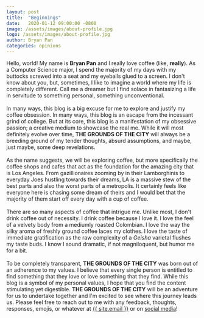 ```yaml
---
layout: post
title:  "Beginnings"
date:   2020-01-12 09:00:00 -0800
image: /assets/images/about-profile.jpg
logo: /assets/images/about-profile.jpg
author: Bryan Pan
categories: opinions
---
```

Hello, world! My name is **Bryan Pan** and I really love coffee (like, **really**). As a Computer Science major, I spend the majority of my days with my buttocks screwed into a seat and my eyeballs glued to a screen. I don't know about you, but, sometimes, I like to imagine a world where my life is completely different. Call me a dreamer but I find solace in fantasizing a life in servitude to something personal, something unconventional. 
<br/>  
In many ways, this blog is a big excuse for me to explore and justify my coffee obsession. In many ways, this blog is an escape from the incessant grind of college. But at its core, this blog is a manifestation of my obsessive passion; a creative medium to showcase the real me. While it will most definitely evolve over time, **THE GROUNDS OF THE CITY** will always be a breeding ground of my tender thoughts, absurd assumptions, and maybe, just maybe, some deep revelations. 
<br/>  
As the name suggests, we will be exploring coffee, but more specifically the coffee shops and cafes that act as the foundation for the amazing city that is Los Angeles. From gazillionaires zooming by in their Lamborghinis to everyday Joes hustling towards their dreams, LA is a massive stew of the best parts and also the worst parts of a metropolis. It certainly feels like everyone here is chasing some dream of theirs and I would bet that the majority of them start off every day with a cup of coffee. 
<br/>  
There are so many aspects of coffee that intrigue me. Unlike most, I don't drink coffee out of necessity. I drink coffee because I love it. I love the feel of a velvety body from a mediumly roasted Colombian. I love the way the silky aroma of freshly ground coffee laces my clothes. I love the taste of immediate gratification as the raw complexity of a *Geisha* varietal flushes my taste buds. I know I sound dramatic, if not magniloquent, but humor me for a bit. 
<br/>  
To be completely transparent, **THE GROUNDS OF THE CITY** was born out of an adherence to my values. I believe that every single person is entitled to find something that they love or love something that they find. While this blog is a symbol of my personal values, I hope that you find the content stimulating yet digestible. **THE GROUNDS OF THE CITY** will be an adventure for us to undertake together and I'm excited to see where this journey leads us. Please feel free to reach out to me with any feedback, thoughts, responses, emojis, or whatever at <a class="u-email" href="mailto:{{ site.email }}">{{ site.email }}</a> or on <a href="https://instagram.com/{{ site.instagram_username| cgi_escape | escape }}" class="username">social media</a>! 